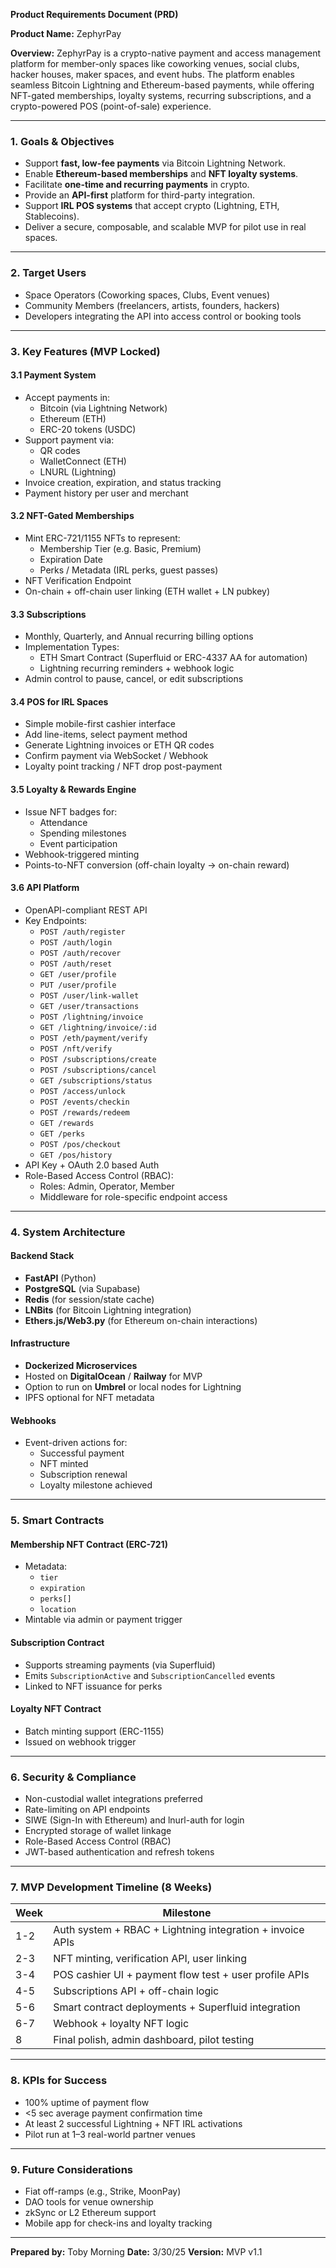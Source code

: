 **Product Requirements Document (PRD)**

**Product Name:** ZephyrPay

**Overview:**
ZephyrPay is a crypto-native payment and access management platform for member-only spaces like coworking venues, social clubs, hacker houses, maker spaces, and event hubs. The platform enables seamless Bitcoin Lightning and Ethereum-based payments, while offering NFT-gated memberships, loyalty systems, recurring subscriptions, and a crypto-powered POS (point-of-sale) experience.

---

### 1. **Goals & Objectives**

- Support **fast, low-fee payments** via Bitcoin Lightning Network.
- Enable **Ethereum-based memberships** and **NFT loyalty systems**.
- Facilitate **one-time and recurring payments** in crypto.
- Provide an **API-first** platform for third-party integration.
- Support **IRL POS systems** that accept crypto (Lightning, ETH, Stablecoins).
- Deliver a secure, composable, and scalable MVP for pilot use in real spaces.

---

### 2. **Target Users**

- Space Operators (Coworking spaces, Clubs, Event venues)
- Community Members (freelancers, artists, founders, hackers)
- Developers integrating the API into access control or booking tools

---

### 3. **Key Features (MVP Locked)**

#### 3.1 **Payment System**
- Accept payments in:
  - Bitcoin (via Lightning Network)
  - Ethereum (ETH)
  - ERC-20 tokens (USDC)
- Support payment via:
  - QR codes
  - WalletConnect (ETH)
  - LNURL (Lightning)
- Invoice creation, expiration, and status tracking
- Payment history per user and merchant

#### 3.2 **NFT-Gated Memberships**
- Mint ERC-721/1155 NFTs to represent:
  - Membership Tier (e.g. Basic, Premium)
  - Expiration Date
  - Perks / Metadata (IRL perks, guest passes)
- NFT Verification Endpoint
- On-chain + off-chain user linking (ETH wallet + LN pubkey)

#### 3.3 **Subscriptions**
- Monthly, Quarterly, and Annual recurring billing options
- Implementation Types:
  - ETH Smart Contract (Superfluid or ERC-4337 AA for automation)
  - Lightning recurring reminders + webhook logic
- Admin control to pause, cancel, or edit subscriptions

#### 3.4 **POS for IRL Spaces**
- Simple mobile-first cashier interface
- Add line-items, select payment method
- Generate Lightning invoices or ETH QR codes
- Confirm payment via WebSocket / Webhook
- Loyalty point tracking / NFT drop post-payment

#### 3.5 **Loyalty & Rewards Engine**
- Issue NFT badges for:
  - Attendance
  - Spending milestones
  - Event participation
- Webhook-triggered minting
- Points-to-NFT conversion (off-chain loyalty → on-chain reward)

#### 3.6 **API Platform**
- OpenAPI-compliant REST API
- Key Endpoints:
  - `POST /auth/register`
  - `POST /auth/login`
  - `POST /auth/recover`
  - `POST /auth/reset`
  - `GET /user/profile`
  - `PUT /user/profile`
  - `POST /user/link-wallet`
  - `GET /user/transactions`
  - `POST /lightning/invoice`
  - `GET /lightning/invoice/:id`
  - `POST /eth/payment/verify`
  - `POST /nft/verify`
  - `POST /subscriptions/create`
  - `POST /subscriptions/cancel`
  - `GET /subscriptions/status`
  - `POST /access/unlock`
  - `POST /events/checkin`
  - `POST /rewards/redeem`
  - `GET /rewards`
  - `GET /perks`
  - `POST /pos/checkout`
  - `GET /pos/history`
- API Key + OAuth 2.0 based Auth
- Role-Based Access Control (RBAC):
  - Roles: Admin, Operator, Member
  - Middleware for role-specific endpoint access

---

### 4. **System Architecture**

#### Backend Stack
- **FastAPI** (Python)
- **PostgreSQL** (via Supabase)
- **Redis** (for session/state cache)
- **LNBits** (for Bitcoin Lightning integration)
- **Ethers.js/Web3.py** (for Ethereum on-chain interactions)

#### Infrastructure
- **Dockerized Microservices**
- Hosted on **DigitalOcean** / **Railway** for MVP
- Option to run on **Umbrel** or local nodes for Lightning
- IPFS optional for NFT metadata

#### Webhooks
- Event-driven actions for:
  - Successful payment
  - NFT minted
  - Subscription renewal
  - Loyalty milestone achieved

---

### 5. **Smart Contracts**

#### Membership NFT Contract (ERC-721)
- Metadata:
  - `tier`
  - `expiration`
  - `perks[]`
  - `location`
- Mintable via admin or payment trigger

#### Subscription Contract
- Supports streaming payments (via Superfluid)
- Emits `SubscriptionActive` and `SubscriptionCancelled` events
- Linked to NFT issuance for perks

#### Loyalty NFT Contract
- Batch minting support (ERC-1155)
- Issued on webhook trigger

---

### 6. **Security & Compliance**
- Non-custodial wallet integrations preferred
- Rate-limiting on API endpoints
- SIWE (Sign-In with Ethereum) and lnurl-auth for login
- Encrypted storage of wallet linkage
- Role-Based Access Control (RBAC)
- JWT-based authentication and refresh tokens

---

### 7. **MVP Development Timeline (8 Weeks)**

| Week | Milestone |
|------|-----------|
| 1-2  | Auth system + RBAC + Lightning integration + invoice APIs |
| 2-3  | NFT minting, verification API, user linking |
| 3-4  | POS cashier UI + payment flow test + user profile APIs |
| 4-5  | Subscriptions API + off-chain logic |
| 5-6  | Smart contract deployments + Superfluid integration |
| 6-7  | Webhook + loyalty NFT logic |
| 8    | Final polish, admin dashboard, pilot testing |

---

### 8. **KPIs for Success**
- 100% uptime of payment flow
- <5 sec average payment confirmation time
- At least 2 successful Lightning + NFT IRL activations
- Pilot run at 1–3 real-world partner venues

---

### 9. **Future Considerations**
- Fiat off-ramps (e.g., Strike, MoonPay)
- DAO tools for venue ownership
- zkSync or L2 Ethereum support
- Mobile app for check-ins and loyalty tracking

---

**Prepared by:** Toby Morning
**Date:** 3/30/25 
**Version:** MVP v1.1

